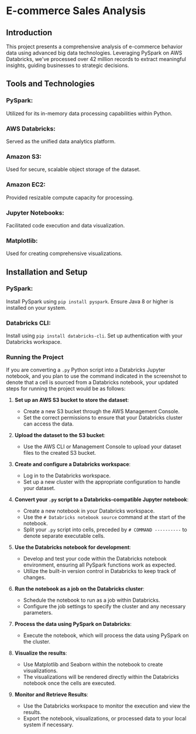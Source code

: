 # E-commerce Sales Analysis
## Introduction
This project presents a comprehensive analysis of e-commerce behavior data using advanced big data technologies. Leveraging PySpark on AWS Databricks, we've processed over 42 million records to extract meaningful insights, guiding businesses to strategic decisions.

## Tools and Technologies
### PySpark: 
Utilized for its in-memory data processing capabilities within Python.
### AWS Databricks: 
Served as the unified data analytics platform.
### Amazon S3: 
Used for secure, scalable object storage of the dataset.
### Amazon EC2: 
Provided resizable compute capacity for processing.
### Jupyter Notebooks: 
Facilitated code execution and data visualization.
### Matplotlib: 
Used for creating comprehensive visualizations.

## Installation and Setup

### PySpark:
Install PySpark using `pip install pyspark`.
Ensure Java 8 or higher is installed on your system.

### Databricks CLI:
Install using `pip install databricks-cli`.
Set up authentication with your Databricks workspace.

### Running the Project
If you are converting a `.py` Python script into a Databricks Jupyter notebook, and you plan to use the command indicated in the screenshot to denote that a cell is sourced from a Databricks notebook, your updated steps for running the project would be as follows:

1. **Set up an AWS S3 bucket to store the dataset**:
   - Create a new S3 bucket through the AWS Management Console.
   - Set the correct permissions to ensure that your Databricks cluster can access the data.

2. **Upload the dataset to the S3 bucket**:
   - Use the AWS CLI or Management Console to upload your dataset files to the created S3 bucket.

3. **Create and configure a Databricks workspace**:
   - Log in to the Databricks workspace.
   - Set up a new cluster with the appropriate configuration to handle your dataset.

4. **Convert your `.py` script to a Databricks-compatible Jupyter notebook**:
   - Create a new notebook in your Databricks workspace.
   - Use the `# Databricks notebook source` command at the start of the notebook.
   - Split your `.py` script into cells, preceded by `# COMMAND ----------` to denote separate executable cells.

5. **Use the Databricks notebook for development**:
   - Develop and test your code within the Databricks notebook environment, ensuring all PySpark functions work as expected.
   - Utilize the built-in version control in Databricks to keep track of changes.

6. **Run the notebook as a job on the Databricks cluster**:
   - Schedule the notebook to run as a job within Databricks.
   - Configure the job settings to specify the cluster and any necessary parameters.

7. **Process the data using PySpark on Databricks**:
   - Execute the notebook, which will process the data using PySpark on the cluster.

8. **Visualize the results**:
   - Use Matplotlib and Seaborn within the notebook to create visualizations.
   - The visualizations will be rendered directly within the Databricks notebook once the cells are executed.

9. **Monitor and Retrieve Results**:
   - Use the Databricks workspace to monitor the execution and view the results.
   - Export the notebook, visualizations, or processed data to your local system if necessary.



